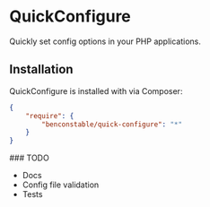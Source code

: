 # QuickConfigure

Quickly set config options in your PHP applications.

## Installation

QuickConfigure is installed with via Composer:

```json
{
    "require": {
        "benconstable/quick-configure": "*"
    }
}
```

### TODO

* Docs
* Config file validation
* Tests
